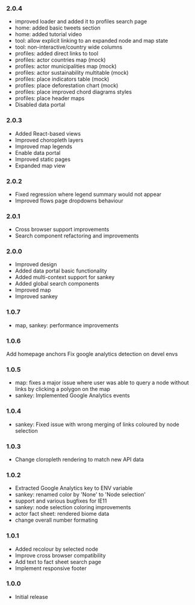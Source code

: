 ### 2.0.4
- improved loader and added it to profiles search page
- home: added basic tweets section
- home: added tutorial video
- tool: allow explicit linking to an expanded node and map state
- tool: non-interactive/country wide columns
- profiles: added direct links to tool
- profiles: actor countries map (mock)
- profiles: actor municipalities map (mock)
- profiles: actor sustainability multitable (mock)
- profiles: place indicators table (mock)
- profiles: place deforestation chart (mock)
- profiles: place improved chord diagrams styles
- profiles: place header maps
- Disabled data portal

### 2.0.3
- Added React-based views
- Improved choropleth layers
- Improved map legends
- Enable data portal
- Improved static pages
- Expanded map view

### 2.0.2
- Fixed regression where legend summary would not appear
- Improved flows page dropdowns behaviour

### 2.0.1
- Cross browser support improvements
- Search component refactoring and improvements

### 2.0.0
- Improved design
- Added data portal basic functionality
- Added multi-context support for sankey
- Added global search components
- Improved map
- Improved sankey

### 1.0.7
- map, sankey: performance improvements

### 1.0.6
Add homepage anchors
Fix google analytics detection on devel envs

### 1.0.5
- map: fixes a major issue where user was able to query a node without links by clicking a polygon on the map
- sankey: Implemented Google Analytics events

### 1.0.4
- sankey: Fixed issue with wrong merging of links coloured by node selection

### 1.0.3
- Change cloropleth rendering to match new API data

### 1.0.2
- Extracted Google Analytics key to ENV variable
- sankey: renamed color by 'None' to 'Node selection'
- support and various bugfixes for IE11
- sankey: node selection coloring improvements
- actor fact sheet: rendered biome data
- change overall number formating

### 1.0.1
- Added recolour by selected node
- Improve cross browser compatibility
- Add text to fact sheet search page
- Implement responsive footer

### 1.0.0
- Initial release
